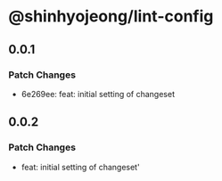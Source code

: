 # @shinhyojeong/lint-config

## 0.0.1

### Patch Changes

- 6e269ee: feat: initial setting of changeset

## 0.0.2

### Patch Changes

- feat: initial setting of changeset'
